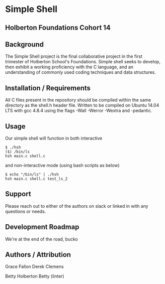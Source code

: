 # Simple Shell
## Holberton Foundations Cohort 14

## Background
The Simple Shell project is the final collaborative project in the first trimester of Holberton School's Foundations. Simple shell seeks to develop, then exhibit a working proficiency with the C language, and an understanding of commonly used coding techniques and data structures. 

## Installation / Requirements
All C files present in the repository should be compiled within the same directory as the shell.h header file.
Written to be compiled on Ubuntu 14.04 LTS with gcc 4.8.4 using the flags -Wall -Werror -Wextra and -pedantic.

## Usage
Our simple shell will function in both interactive 
```
$ ./hsh
($) /bin/ls
hsh main.c shell.c
```
and non-interactive mode (using bash scripts as below)
```
$ echo "/bin/ls" | ./hsh
hsh main.c shell.c test_ls_2
```

## Support
Please reach out to either of the authors on slack or linked in with any questions or needs. 

## Development Roadmap
We're at the end of the road, bucko

## Authors / Attribution
Grace Fallon
Derek Clemens

Betty Holberton
Betty (linter)

